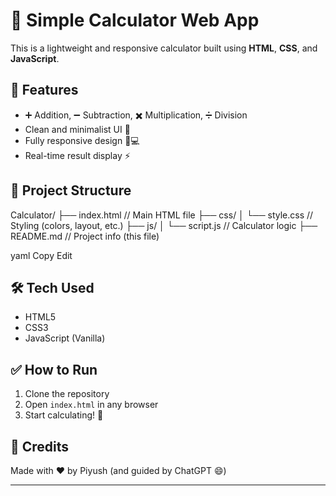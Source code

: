 # 🧮 Simple Calculator Web App

This is a lightweight and responsive calculator built using **HTML**, **CSS**, and **JavaScript**.

## 🚀 Features

- ➕ Addition, ➖ Subtraction, ✖️ Multiplication, ➗ Division
- Clean and minimalist UI 🎨
- Fully responsive design 📱💻
- Real-time result display ⚡

## 📁 Project Structure

Calculator/
├── index.html // Main HTML file
├── css/
│ └── style.css // Styling (colors, layout, etc.)
├── js/
│ └── script.js // Calculator logic
├── README.md // Project info (this file)

yaml
Copy
Edit

## 🛠️ Tech Used

- HTML5
- CSS3
- JavaScript (Vanilla)

## ✅ How to Run

1. Clone the repository
2. Open `index.html` in any browser
3. Start calculating! 🎉

## 🙌 Credits

Made with ❤️ by Piyush (and guided by ChatGPT 😄)

---
